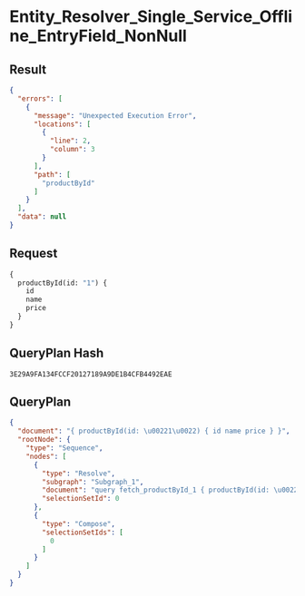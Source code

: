 # Entity_Resolver_Single_Service_Offline_EntryField_NonNull

## Result

```json
{
  "errors": [
    {
      "message": "Unexpected Execution Error",
      "locations": [
        {
          "line": 2,
          "column": 3
        }
      ],
      "path": [
        "productById"
      ]
    }
  ],
  "data": null
}
```

## Request

```graphql
{
  productById(id: "1") {
    id
    name
    price
  }
}
```

## QueryPlan Hash

```text
3E29A9FA134FCCF20127189A9DE1B4CFB4492EAE
```

## QueryPlan

```json
{
  "document": "{ productById(id: \u00221\u0022) { id name price } }",
  "rootNode": {
    "type": "Sequence",
    "nodes": [
      {
        "type": "Resolve",
        "subgraph": "Subgraph_1",
        "document": "query fetch_productById_1 { productById(id: \u00221\u0022) { id name price } }",
        "selectionSetId": 0
      },
      {
        "type": "Compose",
        "selectionSetIds": [
          0
        ]
      }
    ]
  }
}
```

